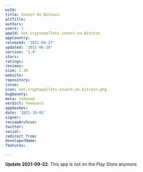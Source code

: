 ```yaml
---
wsId: 
title: Invest On Bitcoin
altTitle: 
authors: 
users: 1
appId: net.cryptowallets.invest.on.bitcoin
appCountry: 
released: '2021-06-27'
updated: '2021-06-28'
version: '1.0'
stars: 
ratings: 
reviews: 
size: 2.3M
website: 
repository: 
issue: 
icon: net.cryptowallets.invest.on.bitcoin.png
bugbounty: 
meta: removed
verdict: fewusers
appHashes: 
date: '2021-10-01'
signer: 
reviewArchive: 
twitter: 
social: 
redirect_from: 
developerName: 
features: 

---
```


**Update 2021-09-22**: This app is not on the Play Store anymore.
